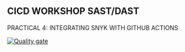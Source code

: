 ## CICD WORKSHOP SAST/DAST 

PRACTICAL 4: INTEGRATING SNYK WITH GITHUB ACTIONS

[![Quality gate](https://sonarcloud.io/api/project_badges/quality_gate?project=NamgyelHuk708_CICD_DEMO_4a)](https://sonarcloud.io/summary/new_code?id=NamgyelHuk708_CICD_DEMO_4a)